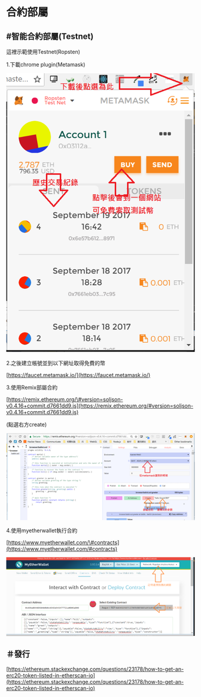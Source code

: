 # 合約部屬

## \#智能合約部屬\(Testnet\)

這裡示範使用Testnet\(Ropsten\)

1.下載chrome plugin\(Metamask\)

![](../.gitbook/assets/453.png)

2.之後建立帳號並到以下網址取得免費的幣

[https://faucet.metamask.io/](https://faucet.metamask.io/)

3.使用Remix部屬合約

[https://remix.ethereum.org/\#version=soljson-v0.4.16+commit.d7661dd9.js](https://remix.ethereum.org/#version=soljson-v0.4.16+commit.d7661dd9.js)

\(點選右方create\)

![](../.gitbook/assets/343.png)

4.使用myetherwallet執行合約

[https://www.myetherwallet.com/\#contracts](https://www.myetherwallet.com/#contracts)

![](../.gitbook/assets/213.png)

## ＃發行

[https://ethereum.stackexchange.com/questions/23178/how-to-get-an-erc20-token-listed-in-etherscan-io](https://ethereum.stackexchange.com/questions/23178/how-to-get-an-erc20-token-listed-in-etherscan-io)

